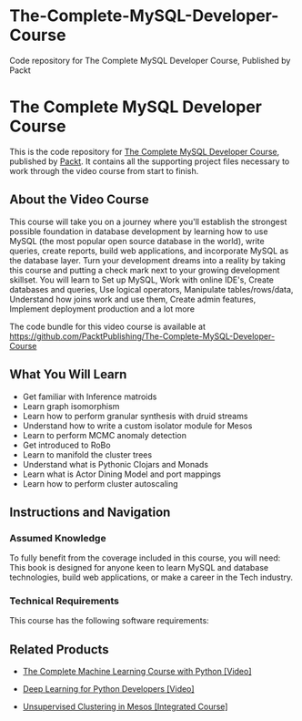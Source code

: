# The-Complete-MySQL-Developer-Course
Code repository for The Complete MySQL Developer Course, Published by Packt
# The Complete MySQL Developer Course
This is the code repository for [The Complete MySQL Developer Course](https://www.packtpub.com/application-development/unsupervised-clustering-mesos-integrated-course?utm_source=github&utm_medium=repository&utm_campaign=9781788479677), published by [Packt](https://www.packtpub.com/?utm_source=github). It contains all the supporting project files necessary to work through the video course from start to finish.
## About the Video Course
This course will take you on a journey where you'll establish the strongest possible foundation in database development by learning how to use MySQL (the most popular open source database in the world), write queries, create reports, build web applications, and incorporate MySQL as the database layer. Turn your development dreams into a reality by taking this course and putting a check mark next to your growing development skillset. You will learn to Set up MySQL, Work with online IDE's, Create databases and queries, Use logical operators, Manipulate tables/rows/data, Understand how joins work and use them, Create admin features, Implement deployment production and a lot more

The code bundle for this video course is available at https://github.com/PacktPublishing/The-Complete-MySQL-Developer-Course

<H2>What You Will Learn</H2>
<DIV class=book-info-will-learn-text>
<UL>
<LI>Get familiar with Inference matroids 
<LI>Learn graph isomorphism 
<LI>Learn how to perform granular synthesis with druid streams 
<LI>Understand how to write a custom isolator module for Mesos 
<LI>Learn to perform MCMC anomaly detection 
<LI>Get introduced to RoBo 
<LI>Learn to manifold the cluster trees 
<LI>Understand what is Pythonic Clojars and Monads 
<LI>Learn what is Actor Dining Model and port mappings 
<LI>Learn how to perform cluster autoscaling </LI></UL></DIV>

## Instructions and Navigation
### Assumed Knowledge
To fully benefit from the coverage included in this course, you will need:<br/>
This book is designed for anyone keen to learn MySQL and database technologies, build web applications, or make a career in the Tech industry.
### Technical Requirements
This course has the following software requirements:<br/>
   

## Related Products
* [The Complete Machine Learning Course with Python [Video]](https://www.packtpub.com/application-development/unsupervised-clustering-mesos-integrated-course?utm_source=github&utm_medium=repository&utm_campaign=9781788479677)

* [Deep Learning for Python Developers [Video]](https://www.packtpub.com/application-development/unsupervised-clustering-mesos-integrated-course?utm_source=github&utm_medium=repository&utm_campaign=9781788479677)

* [Unsupervised Clustering in Mesos [Integrated Course]](https://www.packtpub.com/application-development/unsupervised-clustering-mesos-integrated-course?utm_source=github&utm_medium=repository&utm_campaign=9781788479677)

